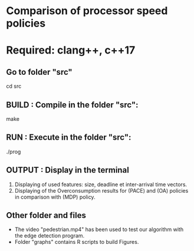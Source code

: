 # Comparison of processor speed policies 

# Required: clang++, c++17

## Go to folder "src"
cd src

## BUILD  : Compile in the folder "src":
make

## RUN    : Execute in the folder "src":
./prog

## OUTPUT : Display in the terminal 
1) Displaying of used features: size, deadline et inter-arrival time vectors.
2) Displaying of the Overconsumption results for (PACE) and (OA) policies in comparison with (MDP) policy.

## Other folder and files
- The video "pedestrian.mp4" has been used to test our algorithm with the edge detection program.
- Folder "graphs" contains R scripts to build Figures.

